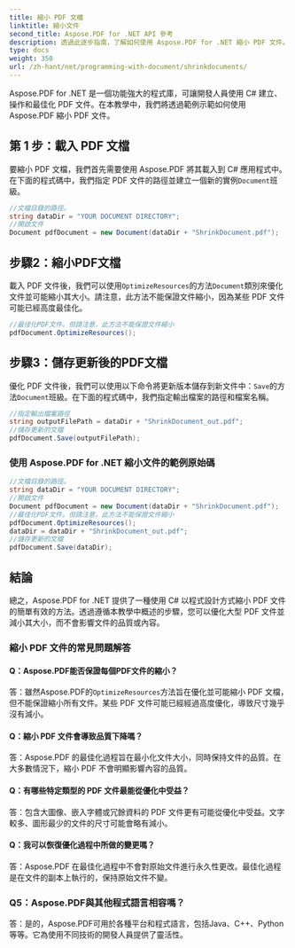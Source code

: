 ```yaml
---
title: 縮小 PDF 文檔
linktitle: 縮小文件
second_title: Aspose.PDF for .NET API 參考
description: 透過此逐步指南，了解如何使用 Aspose.PDF for .NET 縮小 PDF 文件。
type: docs
weight: 350
url: /zh-hant/net/programming-with-document/shrinkdocuments/
---
```

Aspose.PDF for .NET 是一個功能強大的程式庫，可讓開發人員使用 C# 建立、操作和最佳化 PDF 文件。在本教學中，我們將透過範例示範如何使用 Aspose.PDF 縮小 PDF 文件。

## 第 1 步：載入 PDF 文檔

要縮小 PDF 文檔，我們首先需要使用 Aspose.PDF 將其載入到 C# 應用程式中。在下面的程式碼中，我們指定 PDF 文件的路徑並建立一個新的實例`Document`班級。

```csharp
//文檔目錄的路徑。
string dataDir = "YOUR DOCUMENT DIRECTORY";
//開啟文件
Document pdfDocument = new Document(dataDir + "ShrinkDocument.pdf");
```

## 步驟2：縮小PDF文檔

載入 PDF 文件後，我們可以使用`OptimizeResources`的方法`Document`類別來優化文件並可能縮小其大小。請注意，此方法不能保證文件縮小，因為某些 PDF 文件可能已經高度最佳化。

```csharp
//最佳化PDF文件。但請注意，此方法不能保證文件縮小
pdfDocument.OptimizeResources();
```

## 步驟3：儲存更新後的PDF文檔

優化 PDF 文件後，我們可以使用以下命令將更新版本儲存到新文件中：`Save`的方法`Document`班級。在下面的程式碼中，我們指定輸出檔案的路徑和檔案名稱。

```csharp
//指定輸出檔案路徑
string outputFilePath = dataDir + "ShrinkDocument_out.pdf";
//儲存更新的文檔
pdfDocument.Save(outputFilePath);
```

### 使用 Aspose.PDF for .NET 縮小文件的範例原始碼

```csharp
//文檔目錄的路徑。
string dataDir = "YOUR DOCUMENT DIRECTORY";
//開啟文件
Document pdfDocument = new Document(dataDir + "ShrinkDocument.pdf");
//最佳化PDF文件。但請注意，此方法不能保證文件縮小
pdfDocument.OptimizeResources();
dataDir = dataDir + "ShrinkDocument_out.pdf";
//儲存更新的文檔
pdfDocument.Save(dataDir);
```

## 結論

總之，Aspose.PDF for .NET 提供了一種使用 C# 以程式設計方式縮小 PDF 文件的簡單有效的方法。透過遵循本教學中概述的步驟，您可以優化大型 PDF 文件並減小其大小，而不會影響文件的品質或內容。

### 縮小 PDF 文件的常見問題解答

#### Q：Aspose.PDF能否保證每個PDF文件的縮小？

答：雖然Aspose.PDF的`OptimizeResources`方法旨在優化並可能縮小 PDF 文檔，但不能保證縮小所有文件。某些 PDF 文件可能已經經過高度優化，導致尺寸幾乎沒有減小。

#### Q：縮小 PDF 文件會導致品質下降嗎？

答：Aspose.PDF 的最佳化過程旨在最小化文件大小，同時保持文件的品質。在大多數情況下，縮小 PDF 不會明顯影響內容的品質。

#### Q：有哪些特定類型的 PDF 文件最能從優化中受益？

答：包含大圖像、嵌入字體或冗餘資料的 PDF 文件更有可能從優化中受益。文字較多、圖形最少的文件的尺寸可能會略有減小。

#### Q：我可以恢復優化過程中所做的變更嗎？

答：Aspose.PDF 在最佳化過程中不會對原始文件進行永久性更改。最佳化過程是在文件的副本上執行的，保持原始文件不變。

### Q5：Aspose.PDF與其他程式語言相容嗎？

答：是的，Aspose.PDF可用於各種平台和程式語言，包括Java、C++、Python 等等。它為使用不同技術的開發人員提供了靈活性。
